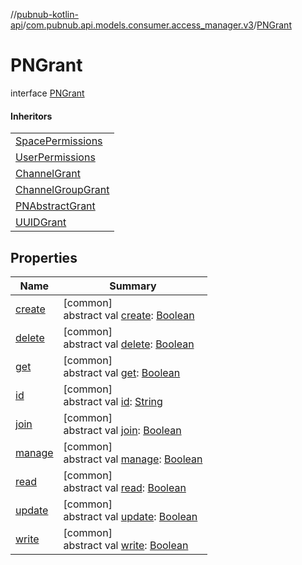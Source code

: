 //[pubnub-kotlin-api](../../../index.md)/[com.pubnub.api.models.consumer.access_manager.v3](../index.md)/[PNGrant](index.md)

# PNGrant

interface [PNGrant](index.md)

#### Inheritors

| |
|---|
| [SpacePermissions](../../com.pubnub.api.models.consumer.access_manager.sum/-space-permissions/index.md) |
| [UserPermissions](../../com.pubnub.api.models.consumer.access_manager.sum/-user-permissions/index.md) |
| [ChannelGrant](../-channel-grant/index.md) |
| [ChannelGroupGrant](../-channel-group-grant/index.md) |
| [PNAbstractGrant](../-p-n-abstract-grant/index.md) |
| [UUIDGrant](../-u-u-i-d-grant/index.md) |

## Properties

| Name | Summary |
|---|---|
| [create](create.md) | [common]<br>abstract val [create](create.md): [Boolean](https://kotlinlang.org/api/latest/jvm/stdlib/kotlin-stdlib/kotlin/-boolean/index.html) |
| [delete](delete.md) | [common]<br>abstract val [delete](delete.md): [Boolean](https://kotlinlang.org/api/latest/jvm/stdlib/kotlin-stdlib/kotlin/-boolean/index.html) |
| [get](get.md) | [common]<br>abstract val [get](get.md): [Boolean](https://kotlinlang.org/api/latest/jvm/stdlib/kotlin-stdlib/kotlin/-boolean/index.html) |
| [id](id.md) | [common]<br>abstract val [id](id.md): [String](https://kotlinlang.org/api/latest/jvm/stdlib/kotlin-stdlib/kotlin/-string/index.html) |
| [join](join.md) | [common]<br>abstract val [join](join.md): [Boolean](https://kotlinlang.org/api/latest/jvm/stdlib/kotlin-stdlib/kotlin/-boolean/index.html) |
| [manage](manage.md) | [common]<br>abstract val [manage](manage.md): [Boolean](https://kotlinlang.org/api/latest/jvm/stdlib/kotlin-stdlib/kotlin/-boolean/index.html) |
| [read](read.md) | [common]<br>abstract val [read](read.md): [Boolean](https://kotlinlang.org/api/latest/jvm/stdlib/kotlin-stdlib/kotlin/-boolean/index.html) |
| [update](update.md) | [common]<br>abstract val [update](update.md): [Boolean](https://kotlinlang.org/api/latest/jvm/stdlib/kotlin-stdlib/kotlin/-boolean/index.html) |
| [write](write.md) | [common]<br>abstract val [write](write.md): [Boolean](https://kotlinlang.org/api/latest/jvm/stdlib/kotlin-stdlib/kotlin/-boolean/index.html) |
